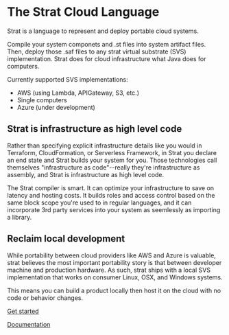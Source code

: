 # The Strat Cloud Language

Strat is a language to represent and deploy portable cloud systems.

Compile your system componets and .st files into system artifact files.  Then, deploy those .saf files to any strat virtual substrate (SVS) implementation.  Strat does for cloud infrastructure what Java does for computers.

Currently supported SVS implementations:

  - AWS (using Lambda, APIGateway, S3, etc.)
  - Single computers
  - Azure (under development)

## Strat is infrastructure as high level code

Rather than specifying explicit infrastructure details like you would in Terraform, CloudFormation, or Serverless Framework, in Strat you declare an end state and Strat builds your system for you.  Those technologies call themselves "infrastructure as code"--really they're infrastructure as assembly, and Strat is infrastructure as high level code.

The Strat compiler is smart.  It can optimize your infrastructure to save on latency and hosting costs.  It builds roles and access control based on the same block scope you're used to in regular languages, and it can incorporate 3rd party services into your system as seemlessly as importing a library.

## Reclaim local development

While portability between cloud providers like AWS and Azure is valuable,
strat believes the most important portability story is that between developer machine and production hardware.  As such, strat ships with a local SVS implementation that works on consumer Linux, OSX, and Windows systems.

This means you can build a product locally then host it on the cloud with no code or behavior changes.


[Get started](https://lit.build/Guides/Getting%20Started)

[Documentation](https://lit.build/)
